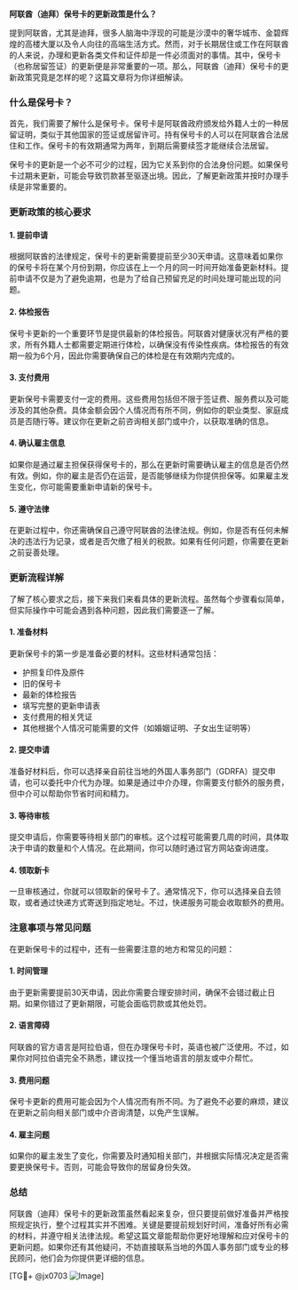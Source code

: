 **阿联酋（迪拜）保号卡的更新政策是什么？**

提到阿联酋，尤其是迪拜，很多人脑海中浮现的可能是沙漠中的奢华城市、金碧辉煌的高楼大厦以及令人向往的高端生活方式。然而，对于长期居住或工作在阿联酋的人来说，办理和更新各类文件和证件却是一件必须面对的事情。其中，保号卡（也称居留签证）的更新便是非常重要的一项。那么，阿联酋（迪拜）保号卡的更新政策究竟是怎样的呢？这篇文章将为你详细解读。

### 什么是保号卡？

首先，我们需要了解什么是保号卡。保号卡是阿联酋政府颁发给外籍人士的一种居留证明，类似于其他国家的签证或居留许可。持有保号卡的人可以在阿联酋合法居住和工作。保号卡的有效期通常为两年，到期后需要续签才能继续合法居留。

保号卡的更新是一个必不可少的过程，因为它关系到你的合法身份问题。如果保号卡过期未更新，可能会导致罚款甚至驱逐出境。因此，了解更新政策并按时办理手续是非常重要的。

### 更新政策的核心要求

#### 1. 提前申请
根据阿联酋的法律规定，保号卡的更新需要提前至少30天申请。这意味着如果你的保号卡将在某个月份到期，你应该在上一个月的同一时间开始准备更新材料。提前申请不仅是为了避免逾期，也是为了给自己预留充足的时间处理可能出现的问题。

#### 2. 体检报告
保号卡更新的一个重要环节是提供最新的体检报告。阿联酋对健康状况有严格的要求，所有外籍人士都需要定期进行体检，以确保没有传染性疾病。体检报告的有效期一般为6个月，因此你需要确保自己的体检是在有效期内完成的。

#### 3. 支付费用
更新保号卡需要支付一定的费用。这些费用包括但不限于签证费、服务费以及可能涉及的其他杂费。具体金额会因个人情况而有所不同，例如你的职业类型、家庭成员是否随行等。建议你在更新之前咨询相关部门或中介，以获取准确的信息。

#### 4. 确认雇主信息
如果你是通过雇主担保获得保号卡的，那么在更新时需要确认雇主的信息是否仍然有效。例如，你的雇主是否仍在运营，是否能够继续为你提供担保等。如果雇主发生变化，你可能需要重新申请新的保号卡。

#### 5. 遵守法律
在更新过程中，你还需确保自己遵守阿联酋的法律法规。例如，你是否有任何未解决的违法行为记录，或者是否欠缴了相关的税款。如果有任何问题，你需要在更新之前妥善处理。

### 更新流程详解

了解了核心要求之后，接下来我们来看具体的更新流程。虽然每个步骤看似简单，但实际操作中可能会遇到各种问题，因此我们需要逐一了解。

#### 1. 准备材料
更新保号卡的第一步是准备必要的材料。这些材料通常包括：
- 护照复印件及原件
- 旧的保号卡
- 最新的体检报告
- 填写完整的更新申请表
- 支付费用的相关凭证
- 其他根据个人情况可能需要的文件（如婚姻证明、子女出生证明等）

#### 2. 提交申请
准备好材料后，你可以选择亲自前往当地的外国人事务部门（GDRFA）提交申请，也可以委托中介代为办理。如果是通过中介办理，你需要支付额外的服务费，但中介可以帮助你节省时间和精力。

#### 3. 等待审核
提交申请后，你需要等待相关部门的审核。这个过程可能需要几周的时间，具体取决于申请的数量和个人情况。在此期间，你可以随时通过官方网站查询进度。

#### 4. 领取新卡
一旦审核通过，你就可以领取新的保号卡了。通常情况下，你可以选择亲自去领取，或者通过快递方式寄送到指定地址。不过，快递服务可能会收取额外的费用。

### 注意事项与常见问题

在更新保号卡的过程中，还有一些需要注意的地方和常见的问题：

#### 1. 时间管理
由于更新需要提前30天申请，因此你需要合理安排时间，确保不会错过截止日期。如果你错过了更新期限，可能会面临罚款或其他处罚。

#### 2. 语言障碍
阿联酋的官方语言是阿拉伯语，但在办理保号卡时，英语也被广泛使用。不过，如果你对阿拉伯语完全不熟悉，建议找一个懂当地语言的朋友或中介帮忙。

#### 3. 费用问题
保号卡更新的费用可能会因为个人情况而有所不同。为了避免不必要的麻烦，建议在更新之前向相关部门或中介咨询清楚，以免产生误解。

#### 4. 雇主问题
如果你的雇主发生了变化，你需要及时通知相关部门，并根据实际情况决定是否需要更换保号卡。否则，可能会导致你的居留身份失效。

### 总结

阿联酋（迪拜）保号卡的更新政策虽然看起来复杂，但只要提前做好准备并严格按照规定执行，整个过程其实并不困难。关键是要提前规划好时间，准备好所有必需的材料，并遵守相关法律法规。希望这篇文章能帮助你更好地理解和应对保号卡的更新问题。如果你还有其他疑问，不妨直接联系当地的外国人事务部门或专业的移民顾问，他们会为你提供更详细的信息。

[TG💪+ @jx0703 ![Image](https://github.com/user-attachments/assets/dbca1d08-cadb-493c-b0ec-ad6f7a83f270)]